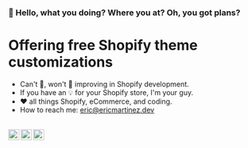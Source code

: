 ### 👋 Hello, what you doing? Where you at? Oh, you got plans?

# Offering free Shopify theme customizations

- Can't 🛑, won't 🛑 improving in Shopify development.  
- If you have an 💡 for your Shopify store, I'm your guy. 
- ❤️ all things Shopify, eCommerce, and coding. 
- How to reach me: eric@ericmartinez.dev
<br>
<a href="https://discord.gg/rbRE2QGE">
  <img align="left" alt="Eric's Discord" width="22px" src="https://raw.githubusercontent.com/peterthehan/peterthehan/master/assets/discord.svg" />
</a>
<a href="https://twitter.com/ericmartinezdev">
  <img align="left" alt="Eric Martinez | Twitter" width="22px" src="https://raw.githubusercontent.com/peterthehan/peterthehan/master/assets/twitter.svg" />
</a>
<a href="https://www.linkedin.com/in/eric-martinez-0b2232198/">
  <img align="left" alt="Eric's LinkedIN" width="22px" src="https://raw.githubusercontent.com/peterthehan/peterthehan/master/assets/linkedin.svg" />
</a>
